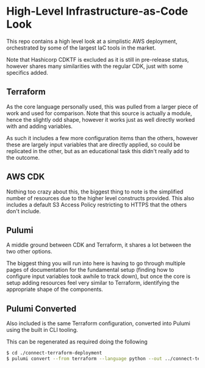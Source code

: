 # High-Level Infrastructure-as-Code Look

This repo contains a high level look at a simplistic AWS deployment, orchestrated by some of the largest IaC tools in the market.

Note that Hashicorp CDKTF is excluded as it is still in pre-release status, however shares many similarities with the regular CDK, just with some specifics added.

## Terraform

As the core language personally used, this was pulled from a larger piece of work and used for comparison. Note that this source is actually a module, hence the slightly odd shape, however it works just as well directly worked with and adding variables.

As such it includes a few more configuration items than the others, however these are largely input variables that are directly applied, so could be replicated in the other, but as an educational task this didn't really add to the outcome.

## AWS CDK

Nothing too crazy about this, the biggest thing to note is the simplified number of resources due to the higher level constructs provided. This also includes a default S3 Access Policy restricting to HTTPS that the others don't include.

## Pulumi

A middle ground between CDK and Terraform, it shares a lot between the two other options.

The biggest thing you will run into here is having to go through multiple pages of documentation for the fundamental setup (finding how to configure input variables took awhile to track down), but once the core is setup adding resources feel very similar to Terraform, identifying the appropriate shape of the components.

## Pulumi Converted

Also included is the same Terraform configuration, converted into Pulumi using the built in CLI tooling.

This can be regenerated as required doing the following

```bash
$ cd ./connect-terraform-deployment
$ pulumi convert --from terraform --language python --out ../connect-terraform-pulumi-converted
```
